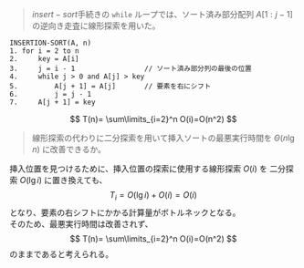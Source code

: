 <!--
<script type="text/javascript" async
  src="https://cdnjs.cloudflare.com/ajax/libs/mathjax/2.7.7/MathJax.js?config=TeX-MML-AM_CHTML">
</script>
-->
>$insert-sort$手続きの `while` ループでは、ソート済み部分配列 $A[1:j-1]$ の逆向き走査に線形探索を用いた。<br>
```
INSERTION-SORT(A, n)
1. for i = 2 to n
2.     key = A[i]
3.     j = i - 1                 // ソート済み部分列の最後の位置
4.     while j > 0 and A[j] > key
5.         A[j + 1] = A[j]       // 要素を右にシフト
6.         j = j - 1
7.     A[j + 1] = key 
```
$$
T(n)= \sum\limits_{i=2}^n O(i)=O(n^2)
$$
>線形探索の代わりに二分探索を用いて挿入ソートの最悪実行時間を $\Theta(n \lg n)$ に改善できるか。


挿入位置を見つけるために、挿入位置の探索に使用する線形探索 $O(i)$ を 二分探索 $O(\lg i)$ に置き換えても、<br>
$$
T_i=O(\lg i)+O(i)=O(i)
$$
となり、要素の右シフトにかかる計算量がボトルネックとなる。<br>
そのため、最悪実行時間は改善されず、<br>
$$
T(n)= \sum\limits_{i=2}^n O(i)=O(n^2)
$$
のままであると考えられる。
